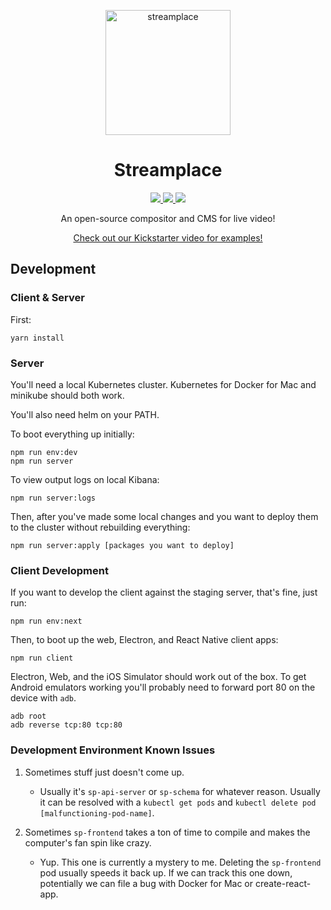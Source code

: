 <p align="center">
  <a href="https://stream.place/">
    <img alt="streamplace" src="https://various-rando-files.stream.place/icon.svg" width="200">
  </a>
</p>

<h1 align="center">Streamplace</h1>

<p align="center">
  <a href="https://travis-ci.org/streamplace/streamplace">
    <img src="https://img.shields.io/travis/streamplace/streamplace/master.svg?label=Travis">
  </a>
  <a href="https://circleci.com/gh/streamplace/streamplace">
    <img src="https://img.shields.io/circleci/project/github/streamplace/streamplace/master.svg?label=CircleCI">
  </a>
  <a href="https://slack.stream.place/">
    <img src="https://slack.stream.place/badge.svg">
  </a>
</p>

<p align="center">
  An open-source compositor and CMS for live video!
</p>

<p align="center">
  <a href="https://www.kickstarter.com/projects/338091149/stream-kitchen">Check out our Kickstarter video for examples!</a>
</p>

## Development

### Client & Server

First:

```
yarn install
```

### Server

You'll need a local Kubernetes cluster. Kubernetes for Docker for Mac and minikube should both work.

You'll also need helm on your PATH.

To boot everything up initially:

```
npm run env:dev
npm run server
```

To view output logs on local Kibana:

```
npm run server:logs
```

Then, after you've made some local changes and you want to deploy them to the cluster without
rebuilding everything:

```
npm run server:apply [packages you want to deploy]
```

### Client Development

If you want to develop the client against the staging server, that's fine, just run:

```
npm run env:next
```

Then, to boot up the web, Electron, and React Native client apps:

```
npm run client
```

Electron, Web, and the iOS Simulator should work out of the box. To get Android emulators working
you'll probably need to forward port 80 on the device with `adb`.

```
adb root
adb reverse tcp:80 tcp:80
```

### Development Environment Known Issues

1.  Sometimes stuff just doesn't come up.

    * Usually it's `sp-api-server` or `sp-schema` for whatever reason. Usually it can be resolved with a `kubectl get pods` and `kubectl delete pod [malfunctioning-pod-name]`.

1.  Sometimes `sp-frontend` takes a ton of time to compile and makes the computer's fan spin like crazy.

    * Yup. This one is currently a mystery to me. Deleting the `sp-frontend` pod usually speeds it back up. If we can track this one down, potentially we can file a bug with Docker for Mac or create-react-app.
